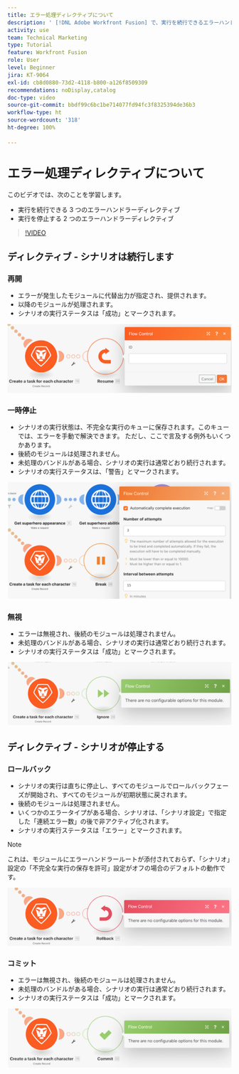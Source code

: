 ```yaml
---
title: エラー処理ディレクティブについて
description: ' [!DNL Adobe Workfront Fusion] で、実行を続行できるエラーハンドラーディレクティブと、実行を停止するエラーハンドラーディレクティブについて説明します。'
activity: use
team: Technical Marketing
type: Tutorial
feature: Workfront Fusion
role: User
level: Beginner
jira: KT-9064
exl-id: cb8d0880-73d2-4118-b800-a126f8509309
recommendations: noDisplay,catalog
doc-type: video
source-git-commit: bbdf99c6bc1be714077fd94fc3f8325394de36b3
workflow-type: ht
source-wordcount: '318'
ht-degree: 100%

---
```


# エラー処理ディレクティブについて

このビデオでは、次のことを学習します。

* 実行を続行できる 3 つのエラーハンドラーディレクティブ
* 実行を停止する 2 つのエラーハンドラーディレクティブ

>[!VIDEO](https://video.tv.adobe.com/v/335305/?quality=12&learn=on&enablevpops=1)

## ディレクティブ - シナリオは続行します

### 再開

* エラーが発生したモジュールに代替出力が指定され、提供されます。
* 以降のモジュールが処理されます。
* シナリオの実行ステータスは「成功」とマークされます。

![再開ディレクティブの画像](assets/troubleshooting-and-error-handling-2.png)

### 一時停止

* シナリオの実行状態は、不完全な実行のキューに保存されます。このキューでは、エラーを手動で解決できます。 ただし、ここで言及する例外もいくつかあります。
* 後続のモジュールは処理されません。
* 未処理のバンドルがある場合、シナリオの実行は通常どおり続行されます。
* シナリオの実行ステータスは、「警告」とマークされます。

![一時停止ディレクティブの画像](assets/troubleshooting-and-error-handling-3.png)

### 無視

* エラーは無視され、後続のモジュールは処理されません。
* 未処理のバンドルがある場合、シナリオの実行は通常どおり続行されます。
* シナリオの実行ステータスは「成功」とマークされます。

![無視ディレクティブの画像](assets/troubleshooting-and-error-handling-4.png)

## ディレクティブ - シナリオが停止する

### ロールバック

* シナリオの実行は直ちに停止し、すべてのモジュールでロールバックフェーズが開始され、すべてのモジュールが初期状態に戻されます。
* 後続のモジュールは処理されません。
* いくつかのエラータイプがある場合、シナリオは、「シナリオ設定」で指定した「連続エラー数」の後で非アクティブ化されます。
* シナリオの実行ステータスは「エラー」とマークされます。

>[!NOTE]
>
>これは、モジュールにエラーハンドラールートが添付されておらず、「シナリオ」設定の「不完全な実行の保存を許可」設定がオフの場合のデフォルトの動作です。

![ロールバックディレクティブの画像](assets/troubleshooting-and-error-handling-5.png)

### コミット

* エラーは無視され、後続のモジュールは処理されません。
* 未処理のバンドルがある場合、シナリオの実行は通常どおり続行されます。
* シナリオの実行ステータスは「成功」とマークされます。

![コミットディレクティブの画像](assets/troubleshooting-and-error-handling-6.png)
